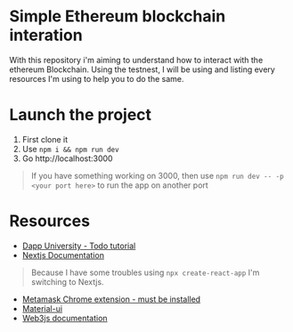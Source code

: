 # Simple Ethereum blockchain interation
With this repository i'm aiming to understand how to interact with the ethereum Blockchain. Using the testnest, I will be using and listing every resources I'm using to help you to do the same.

# Launch the project
1. First clone it
2. Use `npm i && npm run dev`
3. Go http://localhost:3000
> If you have something working on 3000, then use `npm run dev -- -p <your port here>` to run the app on another port

# Resources
- [Dapp University - Todo tutorial](https://youtu.be/AiWkkj8lSTc)
- [Nextjs Documentation](https://nextjs.org/docs)
> Because I have some troubles using `npx create-react-app` I'm switching to Nextjs.
- [Metamask Chrome extension - must be installed](https://chrome.google.com/webstore/detail/metamask/nkbihfbeogaeaoehlefnkodbefgpgknn/related)
- [Material-ui](https://material-ui.com)
- [Web3js documentation](https://web3js.readthedocs.io/en/1.0/getting-started.html)